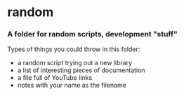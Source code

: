 # random

### A folder for random scripts, development "stuff"

Types of things you could throw in this folder:

- a random script trying out a new library
- a list of interesting pieces of documentation
- a file full of YouTube links
- notes with your name as the filename
